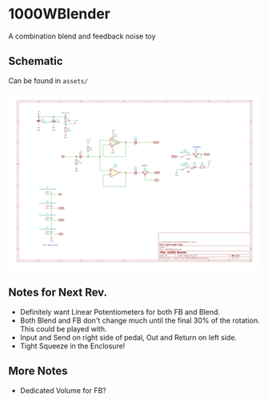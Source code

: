 # 1000WBlender
A combination blend and feedback noise toy

## Schematic
Can be found in `assets/`

![schematic](assets/1000WBlender.svg)

## Notes for Next Rev.

- Definitely want Linear Potentiometers for both FB and Blend.
- Both Blend and FB don't change much until the final 30% of the rotation. This
  could be played with.
- Input and Send on right side of pedal, Out and Return on left side.
- Tight Squeeze in the Enclosure!

## More Notes

- Dedicated Volume for FB? 
